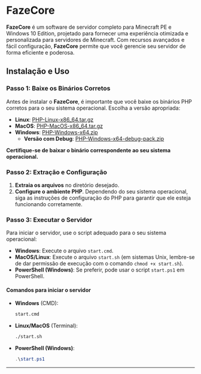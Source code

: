 # **FazeCore**

**FazeCore** é um software de servidor completo para Minecraft PE e Windows 10 Edition, projetado para fornecer uma experiência otimizada e personalizada para servidores de Minecraft. Com recursos avançados e fácil configuração, **FazeCore** permite que você gerencie seu servidor de forma eficiente e poderosa.

## **Instalação e Uso**

### **Passo 1: Baixe os Binários Corretos**

Antes de instalar o **FazeCore**, é importante que você baixe os binários PHP corretos para o seu sistema operacional. Escolha a versão apropriada:

- **Linux**: [PHP-Linux-x86_64.tar.gz](https://github.com/FazeProjects/FazeCore-Binaries/releases/download/php-8.0-build-188/PHP-Linux-x86_64-PM4.tar.gz)
- **MacOS**: [PHP-MacOS-x86_64.tar.gz](https://github.com/FazeProjects/FazeCore-Binaries/releases/download/php-8.0-build-188/PHP-MacOS-x86_64-PM4.tar.gz)
- **Windows**: [PHP-Windows-x64.zip](https://github.com/FazeProjects/FazeCore-Binaries/releases/download/php-8.0-build-188/PHP-Windows-x64-PM4.zip)  
  - **Versão com Debug**: [PHP-Windows-x64-debug-pack.zip](https://github.com/FazeProjects/FazeCore-Binaries/releases/download/php-8.0-build-188/PHP-Windows-x64-debug-pack.zip)

**Certifique-se de baixar o binário correspondente ao seu sistema operacional.**

### **Passo 2: Extração e Configuração**

1. **Extraia os arquivos** no diretório desejado.
2. **Configure o ambiente PHP**. Dependendo do seu sistema operacional, siga as instruções de configuração do PHP para garantir que ele esteja funcionando corretamente.

### **Passo 3: Executar o Servidor**

Para iniciar o servidor, use o script adequado para o seu sistema operacional:

- **Windows**: Execute o arquivo `start.cmd`.
- **MacOS/Linux**: Execute o arquivo `start.sh` (em sistemas Unix, lembre-se de dar permissão de execução com o comando `chmod +x start.sh`).
- **PowerShell (Windows)**: Se preferir, pode usar o script `start.ps1` em PowerShell.

#### **Comandos para iniciar o servidor**

- **Windows** (CMD):
    ```bash
    start.cmd
    ```

- **Linux/MacOS** (Terminal):
    ```bash
    ./start.sh
    ```

- **PowerShell (Windows)**:
    ```powershell
    .\start.ps1
    ```

---